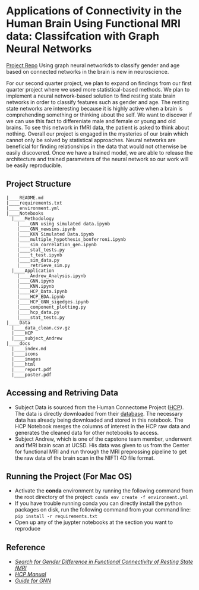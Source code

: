 # Applications of Connectivity in the Human Brain Using Functional MRI data: Classifcation with Graph Neural Networks

[Project Repo](https://github.com/AndrewCheng02/DSC180B-Capstone-ProjectA09) Using graph neural networkds to classify gender and age based on connected networks in the brain is new in neuroscience. 

For our second quarter project, we plan to expand on findings from our first quarter project where we used more statistical-based methods. We plan to implement a neural network-based solution to find resting state brain networks in order to classify features such as gender and age. The resting state networks are interesting because it is highly active when a brain is comprehending something or thinking about the self. We want to discover if we can use this fact to differeniate male and female or young and old brains. To see this network in fMRI data, the patient is asked to think about nothing. Overall our project is engaged in the mysteries of our brain which cannot only be solved by statistical approaches. Neural networks are beneficial for finding relationships in the data that would not otherwise be easily discovered. Once we have a trained model, we are able to release the architecture and trained parameters of the neural network so our work will be easily reproducible.

## Project Structure

```
|____README.md
|____requirements.txt
|____environment.yml
|____Notebooks
  |____Methodology
    |____GNN using simulated data.ipynb
    |____GNN_newsims.ipynb
    |____KKN Simulated Data.ipynb
    |____multiple_hypothesis_bonferroni.ipynb
    |____sim_correlation_gen.ipynb
    |____stat_tests.py
    |____t_test.ipynb
    |____sim_data.py
    |____retrieve_sim.py
  |____Application
    |____Andrew_Analysis.ipynb
    |____GNN.ipynb
    |____KNN.ipynb
    |____HCP_Data.ipynb
    |____HCP_EDA.ipynb
    |____HCP_GNN_sigedges.ipynb
    |____component_plotting.py
    |____hcp_data.py
    |____stat_tests.py
|____Data
  |____data_clean.csv.gz
  |____HCP
  |____subject_Andrew
|____docs
  |____index.md
  |____icons
  |____images
  |____html
  |____report.pdf
  |____poster.pdf
```

## Accessing and Retriving Data

 * Subject Data is sourced from the Human Connectome Project ([HCP](https://www.humanconnectome.org/study/hcp-young-adult)). The data is directly downloaded from their [database](https://db.humanconnectome.org/app/template/Login.vm;jsessionid=A179A9A1C462DE17533CA546A12C0485). The necessary data has already being downloaded and stored in this notebook. The HCP Notebook merges the columns of interest in the HCP raw data and generates the cleaned data for other notebooks to access.
 * Subject Andrew, which is one of the capstone team member, underwent and fMRI brain scan at UCSD. His data was given to us from the Center for functional MRI and run through the MRI preprossing pipeline to get the raw data of the brain scan in the NIFTI 4D file format.

## Running the Project (For Mac OS)

 * Activate the **conda** environment by running the following command from the root directory of the project: `conda env create -f environment.yml`
 * If you have trouble running conda you can directly install the python packages on disk, run the following command from your command line: `pip install -r requirements.txt`
 * Open up any of the juypter notebooks at the section you want to reproduce

## Reference

* [_Search for Gender Difference in Functional Connectivity of Resting State fMRI_](https://ceur-ws.org/Vol-2022/paper26.pdf)
* [_HCP Manual_](https://humanconnectome.org/storage/app/media/documentation/s1200/HCP_S1200_Release_Reference_Manual.pdf)
* [_Guide for GNN_](https://www.datacamp.com/tutorial/comprehensive-introduction-graph-neural-networks-gnns-tutorial)
